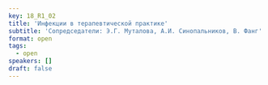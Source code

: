 ```yaml
---
key: 18_R1_02
title: 'Инфекции в терапевтической практике'
subtitle: 'Сопредседатели: Э.Г. Муталова, А.И. Синопальников, В. Фанг'
format: open
tags:
  - open
speakers: []
draft: false
---
```

